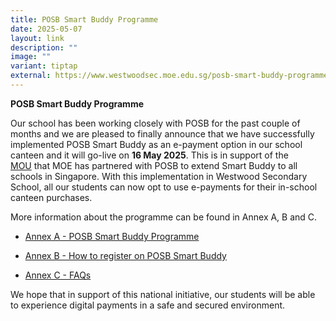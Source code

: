 ```yaml
---
title: POSB Smart Buddy Programme
date: 2025-05-07
layout: link
description: ""
image: ""
variant: tiptap
external: https://www.westwoodsec.moe.edu.sg/posb-smart-buddy-programme/
---
```

<p><strong>POSB Smart Buddy Programme</strong>
</p>
<p>Our school has been working closely with POSB for the past couple of months
and we are pleased to finally announce that we have successfully implemented
POSB Smart Buddy as an e-payment option in our school canteen and it will
go-live on <strong>16 May 2025</strong>. This is in support of the&nbsp;
<a href="https://www.moe.gov.sg/news/press-releases/20220413-dbs-posb-and-moe-partner-to-broaden-access-to-digital-payments-in-schools" rel="noopener noreferrer nofollow" target="_blank">MOU</a>&nbsp;that MOE has partnered with POSB to extend Smart Buddy to
all schools in Singapore. With this implementation in Westwood Secondary
School, all our students can now opt to use e-payments for their in-school
canteen purchases.&nbsp;</p>
<p>More information about the programme can be found in Annex A, B and C.</p>
<ul data-tight="true" class="tight">
<li>
<p><a href="/files/annexaposb.pdf" rel="noopener nofollow" target="_blank">Annex A - POSB Smart Buddy Programme</a>
</p>
</li>
<li>
<p><a href="/files/annexb.pdf" rel="noopener nofollow" target="_blank">Annex B - How to register on POSB Smart Buddy</a>
</p>
</li>
<li>
<p><a href="/files/annexc.pdf" rel="noopener nofollow" target="_blank">Annex C - FAQs</a>
</p>
</li>
</ul>
<p>We hope that in support of this national initiative, our students will
be able to experience digital payments in a safe and secured environment.</p>
